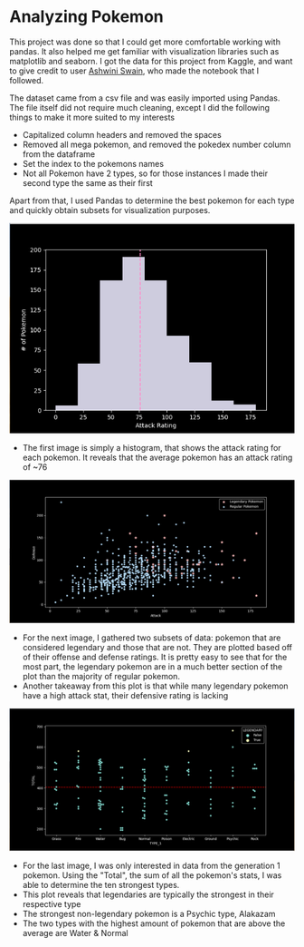# Analyzing Pokemon

This project was done so that I could get more comfortable working with pandas. It also helped me get familiar with visualization libraries such as matplotlib and seaborn. I got the data for this project from Kaggle, and want to give credit to user [Ashwini Swain](https://www.kaggle.com/ash316), who made the notebook that I followed. 

The dataset came from a csv file and was easily imported using Pandas. The file itself did not require much cleaning, except I did the following things to make it more suited to my interests
* Capitalized column headers and removed the spaces
* Removed all mega pokemon, and removed the pokedex number column from the dataframe
* Set the index to the pokemons names
* Not all Pokemon have 2 types, so for those instances I made their second type the same as their first

Apart from that, I used Pandas to determine the best pokemon for each type and quickly obtain subsets for visualization purposes. 

![img1](https://github.com/omcevoy/exPandas/blob/master/pokemon/img/img1.png) 

* The first image is simply a histogram, that shows the attack rating for each pokemon. It reveals that the average pokemon has an attack rating of ~76

![img2](https://github.com/omcevoy/exPandas/blob/master/pokemon/img/img2.png)

* For the next image, I gathered two subsets of data: pokemon that are considered legendary and those that are not. They are plotted based off of their offense and defense ratings. It is pretty easy to see that for the most part, the legendary pokemon are in a much better section of the plot than the majority of regular pokemon. 
* Another takeaway from this plot is that while many legendary pokemon have a high attack stat, their defensive rating is lacking

![img3](https://github.com/omcevoy/exPandas/blob/master/pokemon/img/img3.png) 

* For the last image, I was only interested in data from the generation 1 pokemon. Using the "Total", the sum of all the pokemon's stats, I was able to determine the ten strongest types. 
* This plot reveals that legendaries are typically the strongest in their respective type
* The strongest non-legendary pokemon is a Psychic type, Alakazam
* The two types with the highest amount of pokemon that are above the average are Water & Normal
